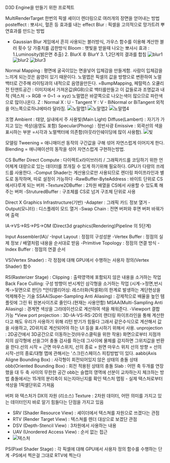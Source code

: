 D3D Engine을 만들기 위한 프로젝트

MultiRenderTarget 
한번의 픽셀 셰이더 렌더링으로 여러개의 장면을 얻어내는 방법
posteffect : 뽀샤시, 혈흔 등 효과를 내는 effect
Blur : 픽셀을 고의적으로 망가트려 뿌연효과를 만드는 방법
 - Gaussian Blur 게임에서 흔히 사용되는 블러방식, 가우스 함수를 이용해 계산한 블러 횟수 당 가중치를 곱한방식
Bloom : 햇빛을 받을때 나오는 뽀샤시 효과 : 1.Luminosity(밝은면 추출) 2. BlurX 후 BlurY 3. 1,2단계의 결과를 합침
![blur1](https://user-images.githubusercontent.com/93506849/165056088-30eeeab9-bcbe-4e71-83a0-4b6e7e03e445.JPG)
![blur2](https://user-images.githubusercontent.com/93506849/165056098-d0ec6b9e-51d2-4618-8ebd-7c4f0a5acb30.JPG)
![blur3](https://user-images.githubusercontent.com/93506849/165056110-896891e0-a888-4454-88dc-638d5b32f021.JPG)


 
 
  Normal Mapping : 평면에 굴곡이있는 면을넣어 입체감을 만들게함. 사람이 입체감을 느끼게 되는것은 음영이 있기 때문이다. 노멀맵은 픽셀의 값을 방향으로 변환하여 노멀백터로 간주해 라이팅과의 내적으로 음영을만든다.
	=BumpMapping, 페럴럭스 오큘리전
  탄잰트공간 : 이미지에서 가져온값(RGB)으로 백터를만들고 이 값들로과 조명값과 내적
	(텍스처 -> RGB -> 0~1 -> xyz) 노멀맵은 바깥쪽으로 나오는색이 많으므로 파란색으로 많이나온다. 
	Z : Normal
	X : U - Tangent
	Y : V - BiNormal or BiTangent 외적을 어느쪽으로하냐에따라 달라짐.
![노말맵1](https://user-images.githubusercontent.com/93506849/165054476-0486f0aa-d3df-4deb-bffc-af9d49b388bb.JPG)
  ![노말맵2](https://user-images.githubusercontent.com/93506849/165054706-e7993c3f-f705-4343-b2db-1c1ae03401f6.JPG)
  ![노말맵4](https://user-images.githubusercontent.com/93506849/165054731-5381731f-2ea8-43e8-a62a-10c408633422.JPG)





조명
 Ambient : 태양, 실내에서 주 사용빛(Main Light)
 Diffuse(Lambert) : 자기가 가지고 있는 색상(음영도 포함)
 Specular(Phong) : 정반사광
 Emissive : 외곽선의 색을 표시하는 부분 =시각과 노멀백터에 의존함(아웃라인쉐이딩에 많이 사용함).
 ![빛](https://user-images.githubusercontent.com/93506849/165054425-eabae885-1037-4491-8d05-3a397781ce7c.JPG)



모델링
Tweening = 애니매이션 동작의 구간값을 구해 섞어 자연스럽게 이어지게 한다.
Blending = 애니매이션의 동작을 섞어 자연스럽게 구현하는방법.

CS Buffer
Direct Compute : 다이렉트x라이브러리 / 그래픽카드를 코딩하기 위한 언어체계
		대량으로 있는 데이터를 쪼개질 수 있게 하기위해 필요하다. GPU가 다량의 쓰레드를 사용한다.
	-Comput Shader는 계산용으로만 사용되므로 렌더링 파이프라인과 별도로 동작하며, 따로 설정이 가능하다
	-RawBuffer-ByteAddress : 바이트 단위로 CS에서다루게 되는 버퍼
	-Texture2DBuffer : 2차원 배열을 CS에서 사용할 수 있도록 해주는 버퍼
	-StruturedBuffer : 구조체를 CS로 넘겨 구조체 단위로 사용






Direct X Graphics Infrastructure(기반)
-Adapter : 그래픽 카드 정보 열거
-Output(모니터) : 디스플레이 모드 열거
-Swap Chain  : 전면 버퍼와 후면 버퍼 바꿔가며 출력

IA->VS->RS->PS->OM  (Direct3d graphics(Rendering)Pipeline 의 5단계)
 
Input Assembler(IA)/
-Input Layout : 정점의 구성성분
-Vertex Buffer : 정점의 실제 정보 / 배열처럼 내용을 순서대로 받음
-Primitive Topology : 정점의 연결 방식
-Index Buffer : 정점의 연결 순서

VS(Vertex Shader) : 각 정점에 대해 GPU에서 수행하는 사용자 정의(Vertex Shader) 함수

RS(Rasterizer Stage) : 
  Clipping : 출력영역에 포함되지 않은 내용을 소거하는 작업
  Back Face Culling: 구성 방향이 반시계인 삼각형을 소거하는 작업
   (시계->정면,반시계->뒷면으로 판단)
  *안티앨리어싱: 레스터화(픽셀화)의 한계로 발생하는 계단현상을 억제해주는 기술
  SSAA(Super-Sampling Anti Aliasing) : 강제적으로 배율을 높인 템플릿에 그린 뒤 원본사이즈로 줄인다.(현재는 사용안함)
  MSAA(Multi-Sampling Anti Aliasing) : 경계면 색상을 그라데이션으로 계산하여 색을 채워준다.
-Viewport 결합 가능
 *View port 
projection : 3D-IA-VS-RS-2D의 랜더링 파이프라인을 통해 계산한다고 해도 우리가 사용하기 위해 리턴 받기가 힘들다 그래서 같은수식으로 계산해서 값을 사용하고,
	2D위치로 계산되어야 하는  UI 등을 표시하기 위해서 사용.
unprojection : 2D공간에서 3D공간으로 이동하는것(마우스클릭을 위한 작용) 화면으로부터 지점까지의 삼각형에 선을그어 충돌 검사를 하는데 그사이에 물체를
	감지하면  그위치값을 반환을 한다.선의 시작 = 근면 마우스위치, 선의 종료 = 원면 마우스 위치 선의 방향 = 선의시작-선의 종료/대형 맵에 관해서는 '스크린스페이스 피킹방법'이 있다.
aabb(Axis Aligne Bounding Box) : 사각형이 회전되어있지 않은 상태의 충돌 상태
obb(Oriented Bounding Box) : 회전 적용된 상태의 충돌
	Slab  : 어떤 축 두개를 연장했을 대 두 축 사이의 무한한 공간 obb는 슬랩의 영역에 선분이 교차하는지 체크하는 방법
충돌에서는 15개의 분리축이 되는지아닌지를 확인
  텍스처 맵핑 - 실제 택스처로부터 색상을 1픽셀단위로 가져옴


버퍼 와 텍스처가 DX의 자원 (리소스)
Texture : 2차원 데이터, 어떤 의미를 가지고 있는 데이터인지 바로 알기 힘들다는 단점을 가지고 있음
  - SRV (Shader Resource View) : 셰이더에서 텍스쳐를 자원으로 쓰겠다는 관점 
  - RTV (Render Target View) : 텍스쳐를 렌더 대상으로 보겠단 관점 
  - DSV (Depth-Stencil View) :  3차원에서 사용하는 내용
  - UAV (Unordered Access View) : 순서 없는 접근
  -  ![텍스처](https://user-images.githubusercontent.com/93506849/165050345-e6992aaf-a3ba-4e8e-98cc-b07bb6227bb7.JPG)


PS(Pixel Shader Stage) : 각 픽셀에 대해 GPU에서 사용자 정의 함수를 수행하는 단계
-PS에서 찍은걸 그대로 RTV에 찍는다


